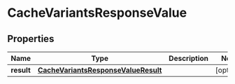 

# CacheVariantsResponseValue


## Properties

| Name | Type | Description | Notes |
|------------ | ------------- | ------------- | -------------|
|**result** | [**CacheVariantsResponseValueResult**](CacheVariantsResponseValueResult.md) |  |  [optional] |



